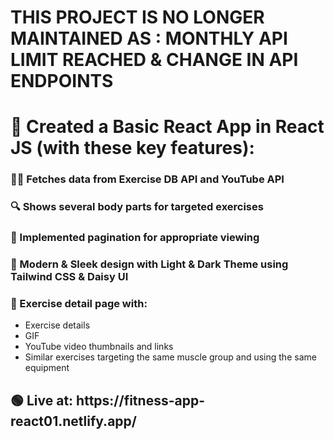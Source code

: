 # THIS PROJECT IS NO LONGER MAINTAINED AS : MONTHLY API LIMIT REACHED & CHANGE IN API ENDPOINTS

<h1>🚀 Created a Basic React App in React JS (with these key features):</h1>
<h3>🏋️‍♂️ Fetches data from Exercise DB API and YouTube API</h3>
<h3>🔍 Shows several body parts for targeted exercises</h3>
<h3>📄 Implemented pagination for appropriate viewing</h3>
<h3>🚥 Modern & Sleek design with Light & Dark Theme using Tailwind CSS & Daisy UI</h3>
<h3>📝 Exercise detail page with:</h3>
<ul>
  <li>Exercise details</li>
  <li>GIF</li>
  <li>YouTube video thumbnails and links</li>
  <li>Similar exercises targeting the same muscle group and using the same equipment</li>
</ul>
<h2>🟢 Live at: https://fitness-app-react01.netlify.app/ </h2>
